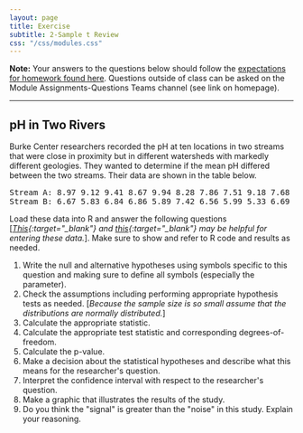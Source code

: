 ```yaml
---
layout: page
title: Exercise
subtitle: 2-Sample t Review
css: "/css/modules.css"
---
```


<div class="alert alert-warning">
  <strong>Note:</strong> Your answers to the questions below should follow the <a href="../resources/hwformat" target="_blank">expectations for homework found here</a>. Questions outside of class can be asked on the Module Assignments-Questions Teams channel (see link on homepage).
</div>

----

## pH in Two Rivers
Burke Center researchers recorded the pH at ten locations in two streams that were close in proximity but in different watersheds with markedly different geologies. They wanted to determine if the mean pH differed between the two streams. Their data are shown in the table below.

<pre>
Stream A: 8.97 9.12 9.41 8.67 9.94 8.28 7.86 7.51 9.18 7.68
Stream B: 6.67 5.83 6.84 6.86 5.89 7.42 6.56 5.99 5.33 6.69
</pre>

Load these data into R and answer the following questions [*[This](../resources/R_HowTo_StackedData.html){:target="_blank"} and [this](http://derekogle.com/NCMTH107/resources/FAQs/enter-data.html){:target="_blank"} may be helpful for entering these data.*]. Make sure to show and refer to R code and results as needed.

1. Write the null and alternative hypotheses using symbols specific to this question and making sure to define all symbols (especially the parameter).
1. Check the assumptions including performing appropriate hypothesis tests as needed. [*Because the sample size is so small assume that the distributions are normally distributed.*]
1. Calculate the appropriate statistic.
1. Calculate the appropriate test statistic and corresponding degrees-of-freedom.
1. Calculate the p-value.
1. Make a decision about the statistical hypotheses and describe what this means for the researcher's question.
1. Interpret the confidence interval with respect to the researcher's question.
1. Make a graphic that illustrates the results of the study.
1. Do you think the "signal" is greater than the "noise" in this study. Explain your reasoning.
